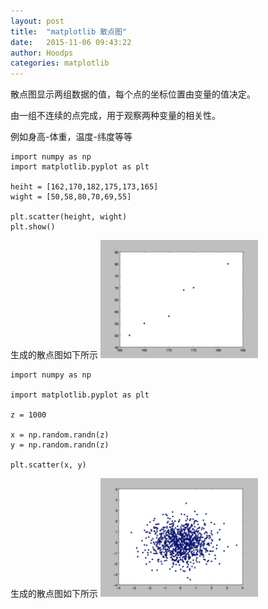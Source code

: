 ```yaml
---
layout: post
title:  "matplotlib 散点图"
date:   2015-11-06 09:43:22
author: Hoodps
categories: matplotlib
---
```


散点图显示两组数据的值，每个点的坐标位置由变量的值决定。

由一组不连续的点完成，用于观察两种变量的相关性。

例如身高-体重，温度-纬度等等


	import numpy as np
	import matplotlib.pyplot as plt

	heiht = [162,170,182,175,173,165]
	wight = [50,58,80,70,69,55]

	plt.scatter(height, wight)
	plt.show()

生成的散点图如下所示
<img src="/assets/plt/scatrer.png" style="width: 50%;">

	import numpy as np

	import matplotlib.pyplot as plt

	z = 1000

	x = np.random.randn(z)
	y = np.random.randn(z)

	plt.scatter(x, y)

生成的散点图如下所示
<img src="/assets/plt/scatter2.png" style="width: 50%;">
